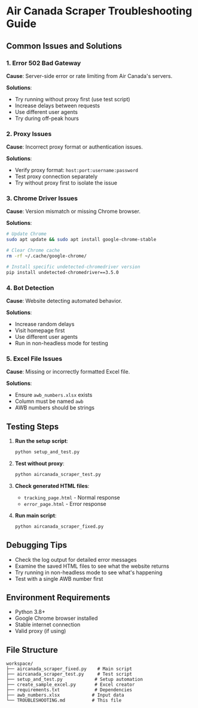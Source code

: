 # Air Canada Scraper Troubleshooting Guide

## Common Issues and Solutions

### 1. Error 502 Bad Gateway

**Cause**: Server-side error or rate limiting from Air Canada's servers.

**Solutions**:
- Try running without proxy first (use test script)
- Increase delays between requests
- Use different user agents
- Try during off-peak hours

### 2. Proxy Issues

**Cause**: Incorrect proxy format or authentication issues.

**Solutions**:
- Verify proxy format: `host:port:username:password`
- Test proxy connection separately
- Try without proxy first to isolate the issue

### 3. Chrome Driver Issues

**Cause**: Version mismatch or missing Chrome browser.

**Solutions**:
```bash
# Update Chrome
sudo apt update && sudo apt install google-chrome-stable

# Clear Chrome cache
rm -rf ~/.cache/google-chrome/

# Install specific undetected-chromedriver version
pip install undetected-chromedriver==3.5.0
```

### 4. Bot Detection

**Cause**: Website detecting automated behavior.

**Solutions**:
- Increase random delays
- Visit homepage first
- Use different user agents
- Run in non-headless mode for testing

### 5. Excel File Issues

**Cause**: Missing or incorrectly formatted Excel file.

**Solutions**:
- Ensure `awb_numbers.xlsx` exists
- Column must be named `awb`
- AWB numbers should be strings

## Testing Steps

1. **Run the setup script**:
   ```bash
   python setup_and_test.py
   ```

2. **Test without proxy**:
   ```bash
   python aircanada_scraper_test.py
   ```

3. **Check generated HTML files**:
   - `tracking_page.html` - Normal response
   - `error_page.html` - Error response

4. **Run main script**:
   ```bash
   python aircanada_scraper_fixed.py
   ```

## Debugging Tips

- Check the log output for detailed error messages
- Examine the saved HTML files to see what the website returns
- Try running in non-headless mode to see what's happening
- Test with a single AWB number first

## Environment Requirements

- Python 3.8+
- Google Chrome browser installed
- Stable internet connection
- Valid proxy (if using)

## File Structure
```
workspace/
├── aircanada_scraper_fixed.py    # Main script
├── aircanada_scraper_test.py     # Test script
├── setup_and_test.py            # Setup automation
├── create_sample_excel.py       # Excel creator
├── requirements.txt             # Dependencies
├── awb_numbers.xlsx            # Input data
└── TROUBLESHOOTING.md          # This file
```